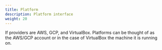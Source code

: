 ```yaml
---
title: Platform
description: Platform interface
weight: 20
---
```


If providers are AWS, GCP, and VirtualBox. Platforms can be thought of as the AWS/GCP account or in the case of VirtualBox the machine it is running on. 
